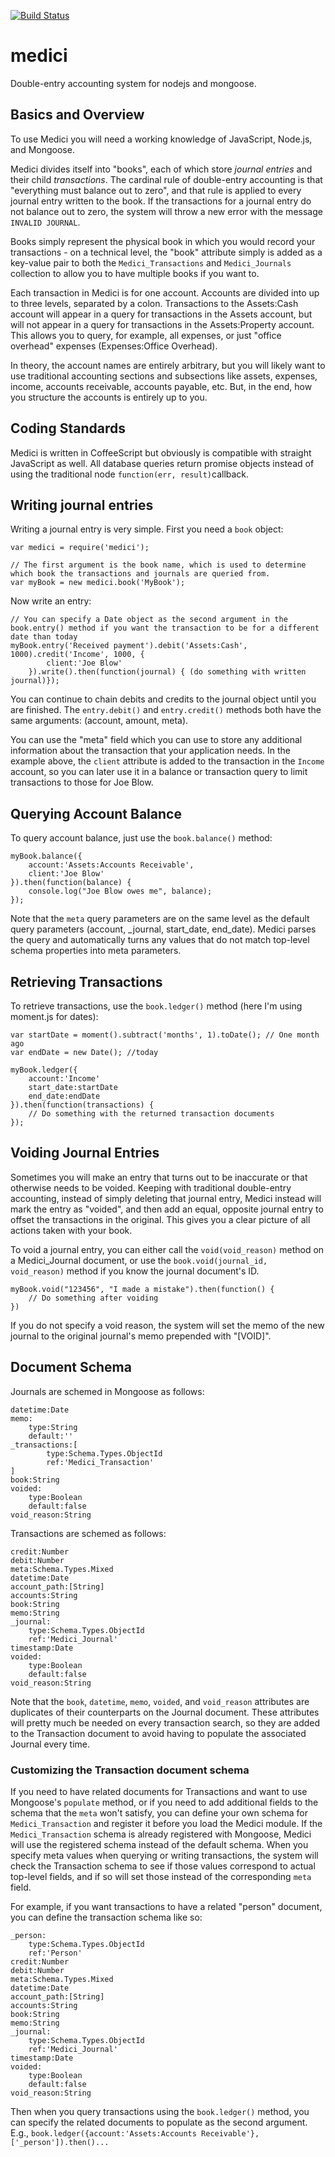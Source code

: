 [![Build Status](https://travis-ci.org/jraede/medici.png?branch=master)](https://travis-ci.org/jraede/medici)

medici
======

Double-entry accounting system for nodejs  and mongoose. 

## Basics and Overview

To use Medici you will need a working knowledge of JavaScript, Node.js, and Mongoose.

Medici divides itself into "books", each of which store *journal entries* and their child *transactions*. The cardinal rule of double-entry accounting is that "everything must balance out to zero", and that rule is applied to every journal entry written to the book. If the transactions for a journal entry do not balance out to zero, the system will throw a new error with the message `INVALID JOURNAL`.

Books simply represent the physical book in which you would record your transactions - on a technical level, the "book" attribute simply is added as a key-value pair to both the `Medici_Transactions` and `Medici_Journals` collection to allow you to have multiple books if you want to.

Each transaction in Medici is for one account. Accounts are divided into up to three levels, separated by a colon. Transactions to the Assets:Cash account will appear in a query for transactions in the Assets account, but will not appear in a query for transactions in the Assets:Property account. This allows you to query, for example, all expenses, or just "office overhead" expenses (Expenses:Office Overhead).

In theory, the account names are entirely arbitrary, but you will likely want to use traditional accounting sections and subsections like assets, expenses, income, accounts receivable, accounts payable, etc. But, in the end, how you structure the accounts is entirely up to you.

## Coding Standards

Medici is written in CoffeeScript but obviously is compatible with straight JavaScript as well. All database queries return promise objects instead of using the traditional node `function(err, result)`callback.

## Writing journal entries

Writing a journal entry is very simple. First you need a `book` object:

	var medici = require('medici');

	// The first argument is the book name, which is used to determine which book the transactions and journals are queried from.
	var myBook = new medici.book('MyBook'); 

Now write an entry:
	
	// You can specify a Date object as the second argument in the book.entry() method if you want the transaction to be for a different date than today
	myBook.entry('Received payment').debit('Assets:Cash', 1000).credit('Income', 1000, {
			client:'Joe Blow'
		}).write().then(function(journal) { (do something with written journal)});

You can continue to chain debits and credits to the journal object until you are finished. The `entry.debit()` and `entry.credit()` methods both have the same arguments: (account, amount, meta).

You can use the "meta" field which you can use to store any additional information about the transaction that your application needs. In the example above, the `client` attribute is added to the transaction in the `Income` account, so you can later use it in a balance or transaction query to limit transactions to those for Joe Blow.

## Querying Account Balance

To query account balance, just use the `book.balance()` method:

	myBook.balance({
		account:'Assets:Accounts Receivable',
		client:'Joe Blow'	
	}).then(function(balance) {
		console.log("Joe Blow owes me", balance);
	});

Note that the `meta` query parameters are on the same level as the default query parameters (account, _journal, start_date, end_date). Medici parses the query and automatically turns any values that do not match top-level schema properties into meta parameters.

## Retrieving Transactions

To retrieve transactions, use the `book.ledger()` method (here I'm using moment.js for dates):

	var startDate = moment().subtract('months', 1).toDate(); // One month ago
	var endDate = new Date(); //today

	myBook.ledger({
		account:'Income'
		start_date:startDate
		end_date:endDate
	}).then(function(transactions) {
		// Do something with the returned transaction documents
	});

## Voiding Journal Entries

Sometimes you will make an entry that turns out to be inaccurate or that otherwise needs to be voided. Keeping with traditional double-entry accounting, instead of simply deleting that journal entry, Medici instead will mark the entry as "voided", and then add an equal, opposite journal entry to offset the transactions in the original. This gives you a clear picture of all actions taken with your book.

To void a journal entry, you can either call the `void(void_reason)` method on a Medici_Journal document, or use the `book.void(journal_id, void_reason)` method if you know the journal document's ID.
	
	myBook.void("123456", "I made a mistake").then(function() {
		// Do something after voiding
	})

If you do not specify a void reason, the system will set the memo of the new journal to the original journal's memo prepended with "[VOID]".

	

## Document Schema

Journals are schemed in Mongoose as follows:

	datetime:Date
	memo:
		type:String
		default:''
	_transactions:[
			type:Schema.Types.ObjectId
			ref:'Medici_Transaction'
	]
	book:String
	voided:
		type:Boolean
		default:false
	void_reason:String

Transactions are schemed as follows:

	credit:Number
	debit:Number
	meta:Schema.Types.Mixed
	datetime:Date
	account_path:[String]
	accounts:String
	book:String
	memo:String
	_journal:
		type:Schema.Types.ObjectId
		ref:'Medici_Journal'
	timestamp:Date
	voided:
		type:Boolean
		default:false
	void_reason:String

Note that the `book`, `datetime`, `memo`, `voided`, and `void_reason` attributes are duplicates of their counterparts on the Journal document. These attributes will pretty much be needed on every transaction search, so they are added to the Transaction document to avoid having to populate the associated Journal every time.



### Customizing the Transaction document schema

If you need to have related documents for Transactions and want to use Mongoose's `populate` method, or if you need to add additional fields to the schema that the `meta` won't satisfy, you can define your own schema for `Medici_Transaction` and register it before you load the Medici module. If the `Medici_Transaction` schema is already registered with Mongoose, Medici will use the registered schema instead of the default schema. When you specify meta values when querying or writing transactions, the system will check the Transaction schema to see if those values correspond to actual top-level fields, and if so will set those instead of the corresponding `meta` field.

For example, if you want transactions to have a related "person" document, you can define the transaction schema like so:

	_person:
		type:Schema.Types.ObjectId
		ref:'Person'
	credit:Number
	debit:Number
	meta:Schema.Types.Mixed
	datetime:Date
	account_path:[String]
	accounts:String
	book:String
	memo:String
	_journal:
		type:Schema.Types.ObjectId
		ref:'Medici_Journal'
	timestamp:Date
	voided:
		type:Boolean
		default:false
	void_reason:String

Then when you query transactions using the `book.ledger()` method, you can specify the related documents to populate as the second argument. E.g., `book.ledger({account:'Assets:Accounts Receivable'}, ['_person']).then()...`

